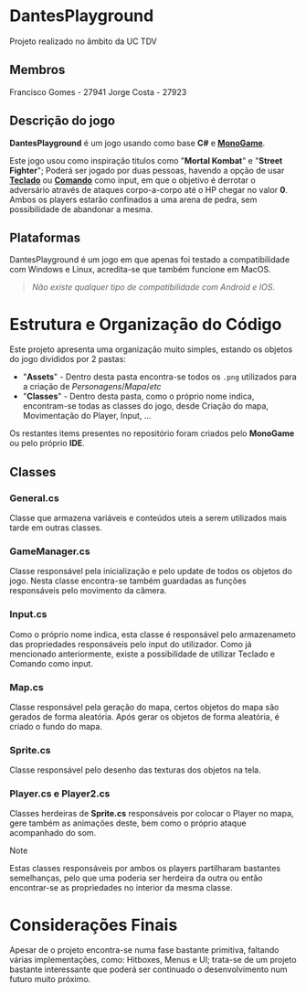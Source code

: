# DantesPlayground

Projeto realizado no âmbito da UC TDV


## Membros 

Francisco Gomes - 27941
Jorge Costa - 27923


## Descrição do jogo

**DantesPlayground** é um jogo usando como base **C#** e [**MonoGame**](https://monogame.net).

Este jogo usou como inspiração titulos como "**Mortal Kombat**" e "**Street Fighter**"; Poderá ser jogado por duas pessoas, havendo a opção de usar __<ins>Teclado</ins>__ ou __<ins>Comando</ins>__ como input, em que o objetivo é derrotar o adversário através de ataques corpo-a-corpo até o HP chegar no valor **0**. Ambos os players estarão confinados a uma arena de pedra, sem possibilidade de abandonar a mesma.


## Plataformas

DantesPlayground é um jogo em que apenas foi testado a compatibilidade com Windows e Linux, acredita-se que também funcione em MacOS. 

>  *Não existe qualquer tipo de compatibilidade com Android e IOS*.


# Estrutura e Organização do Código

Este projeto apresenta uma organização muito simples, estando os objetos do jogo divididos por 2 pastas:
 - "**Assets**" - Dentro desta pasta encontra-se todos os `.png` utilizados para a criação de *Personagens*/*Mapa*/*etc*
 - "**Classes**" - Dentro desta pasta, como o próprio nome indica, encontram-se todas as classes do jogo, desde Criação do mapa, Movimentação do Player, Input, ...

Os restantes items presentes no repositório foram criados pelo **MonoGame** ou pelo próprio **IDE**.

## Classes
### General.cs
Classe que armazena variáveis e conteúdos uteis a serem utilizados mais tarde em outras classes.

### GameManager.cs
Classe responsável pela inicialização e pelo update de todos os objetos do jogo. Nesta classe encontra-se também guardadas as funções responsáveis pelo movimento da câmera. 

### Input.cs
Como o próprio nome indica, esta classe é responsável pelo armazenameto das propriedades responsáveis pelo input do utilizador. Como já mencionado anteriormente, existe a possibilidade de utilizar Teclado e Comando como input.

### Map.cs
Classe responsável pela geração do mapa, certos objetos do mapa são gerados de forma aleatória. Após gerar os objetos de forma aleatória, é criado o fundo do mapa.

### Sprite.cs
Classe responsável pelo desenho das texturas dos objetos na tela.

### Player.cs e Player2.cs
Classes herdeiras de **Sprite.cs** responsáveis por colocar o Player no mapa, gere também as animações deste, bem como o próprio ataque acompanhado do som.

>[!Note]
> Estas classes responsáveis por ambos os players partilharam bastantes semelhanças, pelo que uma poderia ser herdeira da outra ou então encontrar-se as propriedades no interior da mesma classe.

# Considerações Finais
Apesar de o projeto encontra-se numa fase bastante primitiva, faltando várias implementações, como: Hitboxes, Menus e UI; trata-se de um projeto bastante interessante que poderá ser continuado o desenvolvimento num futuro muito próximo.





